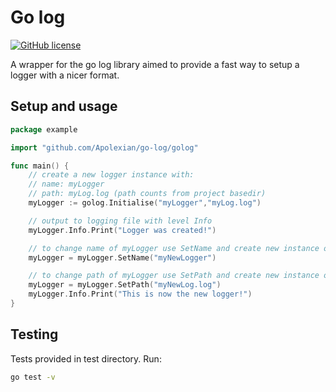 # Go log
[![GitHub license](https://img.shields.io/github/license/Naereen/StrapDown.js.svg)](https://github.com/Apolexian/go-log/blob/master/LICENSE)

A wrapper for the go log library aimed to provide a fast way to setup a logger with a nicer format.

## Setup and usage

```go
package example

import "github.com/Apolexian/go-log/golog"

func main() {
	// create a new logger instance with:
	// name: myLogger
	// path: myLog.log (path counts from project basedir)
	myLogger := golog.Initialise("myLogger","myLog.log")

	// output to logging file with level Info
	myLogger.Info.Print("Logger was created!")

	// to change name of myLogger use SetName and create new instance of logger
	myLogger = myLogger.SetName("myNewLogger")

	// to change path of myLogger use SetPath and create new instance of logger
	myLogger = myLogger.SetPath("myNewLog.log")
	myLogger.Info.Print("This is now the new logger!")
}

```

## Testing
Tests provided in test directory. Run:

```bash
go test -v
```